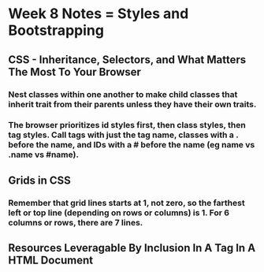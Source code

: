 # Week 8 Notes = Styles and Bootstrapping

## CSS - Inheritance, Selectors, and What Matters The Most To Your Browser

### Nest classes within one another to make child classes that inherit trait from their parents unless they have their own traits.

### The browser prioritizes id styles first, then class styles, then tag styles. Call tags with just the tag name, classes with a . before the name, and IDs with a # before the name (eg name vs .name vs #name).

## Grids in CSS

### Remember that grid lines starts at 1, not zero, so the farthest left or top line (depending on rows or columns) is 1. For 6 columns or rows, there are 7 lines.

## Resources Leveragable By Inclusion In A Tag In A HTML Document

### 